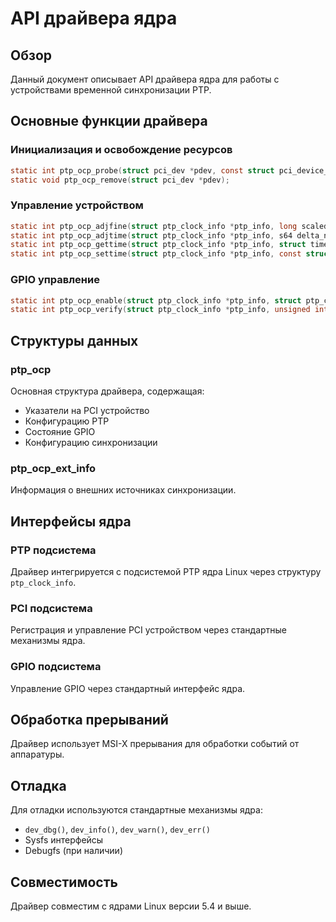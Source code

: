 # API драйвера ядра

## Обзор

Данный документ описывает API драйвера ядра для работы с устройствами временной синхронизации PTP.

## Основные функции драйвера

### Инициализация и освобождение ресурсов

```c
static int ptp_ocp_probe(struct pci_dev *pdev, const struct pci_device_id *id);
static void ptp_ocp_remove(struct pci_dev *pdev);
```

### Управление устройством

```c
static int ptp_ocp_adjfine(struct ptp_clock_info *ptp_info, long scaled_ppm);
static int ptp_ocp_adjtime(struct ptp_clock_info *ptp_info, s64 delta_ns);
static int ptp_ocp_gettime(struct ptp_clock_info *ptp_info, struct timespec64 *ts);
static int ptp_ocp_settime(struct ptp_clock_info *ptp_info, const struct timespec64 *ts);
```

### GPIO управление

```c
static int ptp_ocp_enable(struct ptp_clock_info *ptp_info, struct ptp_clock_request *rq, int on);
static int ptp_ocp_verify(struct ptp_clock_info *ptp_info, unsigned int pin, enum ptp_pin_function func, unsigned int chan);
```

## Структуры данных

### ptp_ocp

Основная структура драйвера, содержащая:
- Указатели на PCI устройство
- Конфигурацию PTP
- Состояние GPIO
- Конфигурацию синхронизации

### ptp_ocp_ext_info

Информация о внешних источниках синхронизации.

## Интерфейсы ядра

### PTP подсистема

Драйвер интегрируется с подсистемой PTP ядра Linux через структуру `ptp_clock_info`.

### PCI подсистема

Регистрация и управление PCI устройством через стандартные механизмы ядра.

### GPIO подсистема

Управление GPIO через стандартный интерфейс ядра.

## Обработка прерываний

Драйвер использует MSI-X прерывания для обработки событий от аппаратуры.

## Отладка

Для отладки используются стандартные механизмы ядра:
- `dev_dbg()`, `dev_info()`, `dev_warn()`, `dev_err()`
- Sysfs интерфейсы
- Debugfs (при наличии)

## Совместимость

Драйвер совместим с ядрами Linux версии 5.4 и выше.